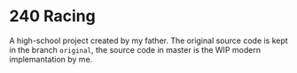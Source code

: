 # 240 Racing
A high-school project created by my father. The original source code is kept in the branch `original`,
the source code in master is the WIP modern implemantation by me.
